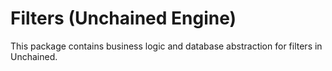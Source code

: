 # Filters (Unchained Engine)

This package contains business logic and database abstraction for filters in Unchained.
